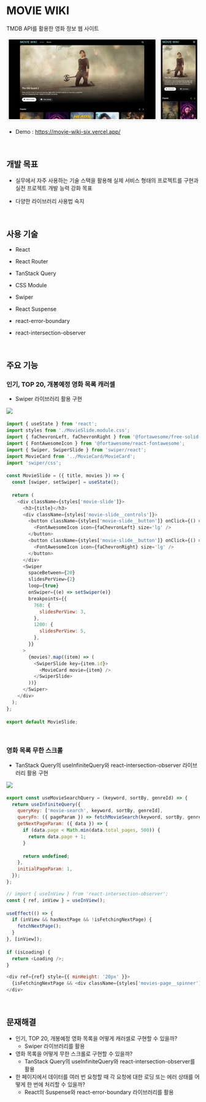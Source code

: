 # MOVIE WIKI

TMDB API를 활용한 영화 정보 웹 사이트

![](./public/screenshot/image1.png)

- Demo : https://movie-wiki-six.vercel.app/

  <br />

## 개발 목표

- 실무에서 자주 사용하는 기술 스택을 활용해 실제 서비스 형태의 프로젝트를 구현과 실전 프로젝트 개발 능력 강화 목표
- 다양한 라이브러리 사용법 숙지

  <br/>

## 사용 기술

- React
- React Router
- TanStack Query
- CSS Module
- Swiper
- React Suspense
- react-error-boundary
- react-intersection-observer

  <br />

## 주요 기능

### 인기, TOP 20, 개봉예정 영화 목록 캐러셀

- Swiper 라이브러리 활용 구현

![](./public/screenshot/2025-07-1015-ezgif.com-video-to-gif-converter.gif)

```javascript
import { useState } from 'react';
import styles from './MovieSlide.module.css';
import { faChevronLeft, faChevronRight } from '@fortawesome/free-solid-svg-icons';
import { FontAwesomeIcon } from '@fortawesome/react-fontawesome';
import { Swiper, SwiperSlide } from 'swiper/react';
import MovieCard from '../MovieCard/MovieCard';
import 'swiper/css';

const MovieSlide = ({ title, movies }) => {
  const [swiper, setSwiper] = useState();

  return (
    <div className={styles['movie-slide']}>
      <h3>{title}</h3>
      <div className={styles['movie-slide__controls']}>
        <button className={styles['movie-slide__button']} onClick={() => swiper?.slidePrev()}>
          <FontAwesomeIcon icon={faChevronLeft} size='lg' />
        </button>
        <button className={styles['movie-slide__button']} onClick={() => swiper?.slideNext()}>
          <FontAwesomeIcon icon={faChevronRight} size='lg' />
        </button>
      </div>
      <Swiper
        spaceBetween={20}
        slidesPerView={2}
        loop={true}
        onSwiper={(e) => setSwiper(e)}
        breakpoints={{
          768: {
            slidesPerView: 3,
          },
          1200: {
            slidesPerView: 5,
          },
        }}
      >
        {movies?.map((item) => (
          <SwiperSlide key={item.id}>
            <MovieCard movie={item} />
          </SwiperSlide>
        ))}
      </Swiper>
    </div>
  );
};

export default MovieSlide;
```

<br />

### 영화 목록 무한 스크롤

- TanStack Query의 useInfiniteQuery와 react-intersection-observer 라이브러리 활용 구현

![](./public/screenshot/2025-07-1014-ezgif.com-video-to-gif-converter.gif)

```javascript
export const useMovieSearchQuery = (keyword, sortBy, genreId) => {
  return useInfiniteQuery({
    queryKey: ['movie-search', keyword, sortBy, genreId],
    queryFn: ({ pageParam }) => fetchMovieSearch(keyword, sortBy, genreId, pageParam),
    getNextPageParam: ({ data }) => {
      if (data.page < Math.min(data.total_pages, 500)) {
        return data.page + 1;
      }

      return undefined;
    },
    initialPageParam: 1,
  });
};
```

```javascript
// import { useInView } from 'react-intersection-observer';
const { ref, inView } = useInView();

useEffect(() => {
  if (inView && hasNextPage && !isFetchingNextPage) {
    fetchNextPage();
  }
}, [inView]);

if (isLoading) {
  return <Loading />;
}
```

```javascript
<div ref={ref} style={{ minHeight: '20px' }}>
  {isFetchingNextPage && <div className={styles['movies-page__spinner']}></div>}
</div>
```

<br />

## 문재해결
- 인기, TOP 20, 개봉예정 영화 목록을 어떻게 캐러셀로 구현할 수 있을까?
  - Swiper 라이브러리를 활용
- 영화 목록을 어떻게 무한 스크롤로 구현할 수 있을까?
  - TanStack Query의 useInfiniteQuery와 react-intersection-observer를 활용
- 한 페이지에서 데이터를 여러 번 요청할 때 각 요청에 대한 로딩 또는 에러 상태를 어떻게 한 번에 처리할 수 있을까?
  - React의 Suspense와 react-error-boundary 라이브러리를 활용